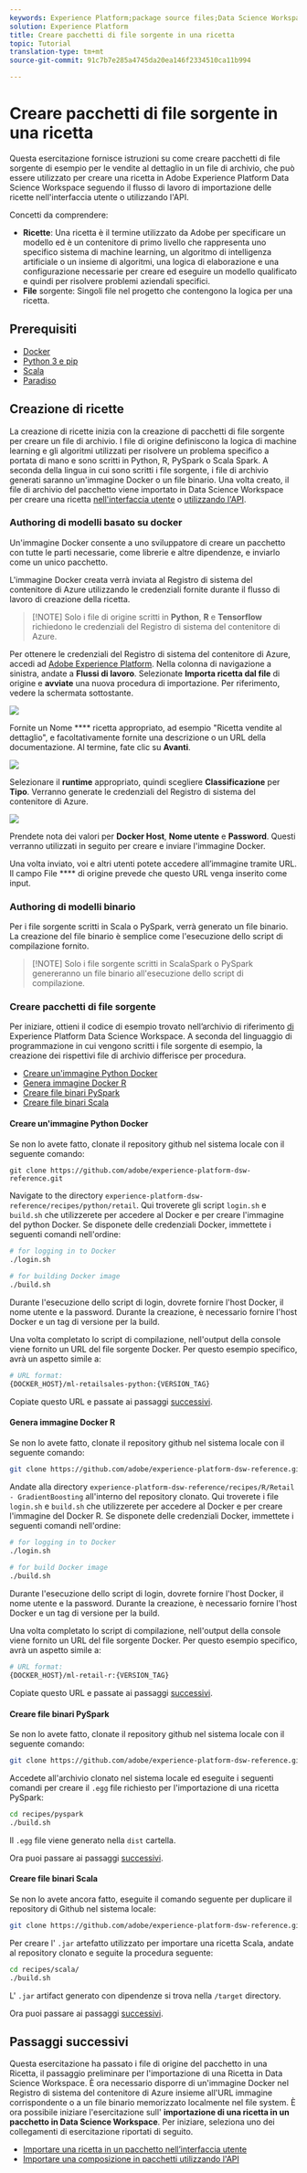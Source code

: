 ```yaml
---
keywords: Experience Platform;package source files;Data Science Workspace;popular topics
solution: Experience Platform
title: Creare pacchetti di file sorgente in una ricetta
topic: Tutorial
translation-type: tm+mt
source-git-commit: 91c7b7e285a4745da20ea146f2334510ca11b994

---
```



# Creare pacchetti di file sorgente in una ricetta

Questa esercitazione fornisce istruzioni su come creare pacchetti di file sorgente di esempio per le vendite al dettaglio in un file di archivio, che può essere utilizzato per creare una ricetta in Adobe Experience Platform Data Science Workspace seguendo il flusso di lavoro di importazione delle ricette nell&#39;interfaccia utente o utilizzando l&#39;API.

Concetti da comprendere:

- **Ricette**: Una ricetta è il termine utilizzato da Adobe per specificare un modello ed è un contenitore di primo livello che rappresenta uno specifico sistema di machine learning, un algoritmo di intelligenza artificiale o un insieme di algoritmi, una logica di elaborazione e una configurazione necessarie per creare ed eseguire un modello qualificato e quindi per risolvere problemi aziendali specifici.
- **File** sorgente: Singoli file nel progetto che contengono la logica per una ricetta.

## Prerequisiti

- [Docker](https://docs.docker.com/install/#supported-platforms)
- [Python 3 e pip](https://docs.conda.io/en/latest/miniconda.html)
- [Scala](https://www.scala-sbt.org/download.html?_ga=2.42231906.690987621.1558478883-2004067584.1558478883)
- [Paradiso](https://maven.apache.org/install.html)

## Creazione di ricette

La creazione di ricette inizia con la creazione di pacchetti di file sorgente per creare un file di archivio. I file di origine definiscono la logica di machine learning e gli algoritmi utilizzati per risolvere un problema specifico a portata di mano e sono scritti in Python, R, PySpark o Scala Spark. A seconda della lingua in cui sono scritti i file sorgente, i file di archivio generati saranno un&#39;immagine Docker o un file binario. Una volta creato, il file di archivio del pacchetto viene importato in Data Science Workspace per creare una ricetta [nell&#39;interfaccia utente](./import-packaged-recipe-ui.md) o [utilizzando l&#39;API](./import-packaged-recipe-api.md).

### Authoring di modelli basato su docker

Un&#39;immagine Docker consente a uno sviluppatore di creare un pacchetto con tutte le parti necessarie, come librerie e altre dipendenze, e inviarlo come un unico pacchetto.

L&#39;immagine Docker creata verrà inviata al Registro di sistema del contenitore di Azure utilizzando le credenziali fornite durante il flusso di lavoro di creazione della ricetta.

>[!NOTE] Solo i file di origine scritti in **Python**, **R** e **Tensorflow** richiedono le credenziali del Registro di sistema del contenitore di Azure.

Per ottenere le credenziali del Registro di sistema del contenitore di Azure, accedi ad <a href="https://platform.adobe.com" target="_blank">Adobe Experience Platform</a>. Nella colonna di navigazione a sinistra, andate a **Flussi di lavoro**. Selezionate **Importa ricetta dal file** di origine e **avviate** una nuova procedura di importazione. Per riferimento, vedere la schermata sottostante.

![](../images/models-recipes/package-source-files/workflow_ss.png)

Fornite un Nome **** ricetta appropriato, ad esempio &quot;Ricetta vendite al dettaglio&quot;, e facoltativamente fornite una descrizione o un URL della documentazione. Al termine, fate clic su **Avanti**.

![](../images/models-recipes/package-source-files/recipe_info.png)

Selezionare il **runtime** appropriato, quindi scegliere **Classificazione** per **Tipo**. Verranno generate le credenziali del Registro di sistema del contenitore di Azure.

![](../images/models-recipes/package-source-files/recipe_workflow_recipe_source.png)

Prendete nota dei valori per **Docker Host**, **Nome utente** e **Password**. Questi verranno utilizzati in seguito per creare e inviare l&#39;immagine Docker.

Una volta inviato, voi e altri utenti potete accedere all’immagine tramite URL. Il campo File **** di origine prevede che questo URL venga inserito come input.

### Authoring di modelli binario

Per i file sorgente scritti in Scala o PySpark, verrà generato un file binario. La creazione del file binario è semplice come l&#39;esecuzione dello script di compilazione fornito.
>[!NOTE] Solo i file sorgente scritti in ScalaSpark o PySpark genereranno un file binario all&#39;esecuzione dello script di compilazione.

### Creare pacchetti di file sorgente

Per iniziare, ottieni il codice di esempio trovato nell’archivio di riferimento <a href="https://github.com/adobe/experience-platform-dsw-reference" target="_blank">di</a> Experience Platform Data Science Workspace. A seconda del linguaggio di programmazione in cui vengono scritti i file sorgente di esempio, la creazione dei rispettivi file di archivio differisce per procedura.

- [Creare un&#39;immagine Python Docker](#build-python-docker-image)
- [Genera immagine Docker R](#build-r-docker-image)
- [Creare file binari PySpark](#build-pyspark-binaries)
- [Creare file binari Scala](#build-scala-binaries)

#### Creare un&#39;immagine Python Docker

Se non lo avete fatto, clonate il repository github nel sistema locale con il seguente comando:

```shell
git clone https://github.com/adobe/experience-platform-dsw-reference.git
```

Navigate to the directory `experience-platform-dsw-reference/recipes/python/retail`. Qui troverete gli script `login.sh` e `build.sh` che utilizzerete per accedere al Docker e per creare l&#39;immagine del python Docker. Se disponete delle credenziali [](#docker-based-model-authoring) Docker, immettete i seguenti comandi nell&#39;ordine:

```BASH
# for logging in to Docker
./login.sh
 
# for building Docker image
./build.sh
```

Durante l&#39;esecuzione dello script di login, dovrete fornire l&#39;host Docker, il nome utente e la password. Durante la creazione, è necessario fornire l&#39;host Docker e un tag di versione per la build.

Una volta completato lo script di compilazione, nell&#39;output della console viene fornito un URL del file sorgente Docker. Per questo esempio specifico, avrà un aspetto simile a:

```BASH
# URL format: 
{DOCKER_HOST}/ml-retailsales-python:{VERSION_TAG}
```

Copiate questo URL e passate ai passaggi [successivi](#next-steps).

#### Genera immagine Docker R

Se non lo avete fatto, clonate il repository github nel sistema locale con il seguente comando:

```BASH
git clone https://github.com/adobe/experience-platform-dsw-reference.git
```

Andate alla directory `experience-platform-dsw-reference/recipes/R/Retail - GradientBoosting` all&#39;interno del repository clonato. Qui troverete i file `login.sh` e `build.sh` che utilizzerete per accedere al Docker e per creare l&#39;immagine del Docker R. Se disponete delle credenziali [](#docker-based-model-authoring) Docker, immettete i seguenti comandi nell&#39;ordine:

```BASH
# for logging in to Docker
./login.sh
 
# for build Docker image
./build.sh
```

Durante l&#39;esecuzione dello script di login, dovrete fornire l&#39;host Docker, il nome utente e la password. Durante la creazione, è necessario fornire l&#39;host Docker e un tag di versione per la build.

Una volta completato lo script di compilazione, nell&#39;output della console viene fornito un URL del file sorgente Docker. Per questo esempio specifico, avrà un aspetto simile a:

```BASH
# URL format: 
{DOCKER_HOST}/ml-retail-r:{VERSION_TAG}
```

Copiate questo URL e passate ai passaggi [successivi](#next-steps).

#### Creare file binari PySpark

Se non lo avete fatto, clonate il repository github nel sistema locale con il seguente comando:

```BASH
git clone https://github.com/adobe/experience-platform-dsw-reference.git
```

Accedete all&#39;archivio clonato nel sistema locale ed eseguite i seguenti comandi per creare il `.egg` file richiesto per l&#39;importazione di una ricetta PySpark:

```BASH
cd recipes/pyspark
./build.sh
```

Il `.egg` file viene generato nella `dist` cartella.

Ora puoi passare ai passaggi [successivi](#next-steps).

#### Creare file binari Scala

Se non lo avete ancora fatto, eseguite il comando seguente per duplicare il repository di Github nel sistema locale:

```BASH
git clone https://github.com/adobe/experience-platform-dsw-reference.git
```

Per creare l&#39; `.jar` artefatto utilizzato per importare una ricetta Scala, andate al repository clonato e seguite la procedura seguente:

```BASH
cd recipes/scala/
./build.sh
```

L&#39; `.jar` artifact generato con dipendenze si trova nella `/target` directory.

Ora puoi passare ai passaggi [successivi](#next-steps).

## Passaggi successivi

Questa esercitazione ha passato i file di origine del pacchetto in una Ricetta, il passaggio preliminare per l&#39;importazione di una Ricetta in Data Science Workspace. È ora necessario disporre di un&#39;immagine Docker nel Registro di sistema del contenitore di Azure insieme all&#39;URL immagine corrispondente o a un file binario memorizzato localmente nel file system. È ora possibile iniziare l&#39;esercitazione sull&#39; **importazione di una ricetta in un pacchetto in Data Science Workspace**. Per iniziare, seleziona uno dei collegamenti di esercitazione riportati di seguito.

- [Importare una ricetta in un pacchetto nell’interfaccia utente](./import-packaged-recipe-ui.md)
- [Importare una composizione in pacchetti utilizzando l&#39;API](./import-packaged-recipe-api.md)